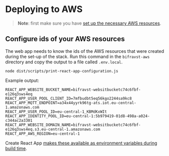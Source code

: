 # Deploying to AWS

> **Note**: first make sure you have [set up the necessary AWS resources](../aws/GettingStarted.md).

## Configure ids of your AWS resources

The web app needs to know the ids of the AWS resources that were created during the set-up of the stack. Run this command in the `bifravst-aws` directory and copy the output to a file called `.env.local`.

    node dist/scripts/print-react-app-configuration.js

Example output:

	REACT_APP_WEBSITE_BUCKET_NAME=bifravst-websitbucketc74c6fbf-e126q3sws4eq
	REACT_APP_USER_POOL_CLIENT_ID=7mfbudbt5eq56kgo2244sa9kc8
	REACT_APP_MQTT_ENDPOINT=a34x44yyrk96tg-ats.iot.eu-central-1.amazonaws.com
	REACT_APP_USER_POOL_ID=eu-central-1_KBMdKxWIt
	REACT_APP_IDENTITY_POOL_ID=eu-central-1:5b979419-01d8-498a-a024-c344ac2a3301
	REACT_APP_WEBSITE_DOMAIN_NAME=bifravst-websitbucketc74c6fbf-e126q3sws4eq.s3.eu-central-1.amazonaws.com
	REACT_APP_AWS_REGION=eu-central-1

Create React App [makes these available as environment variables during build time](https://facebook.github.io/create-react-app/docs/adding-custom-environment-variables).
